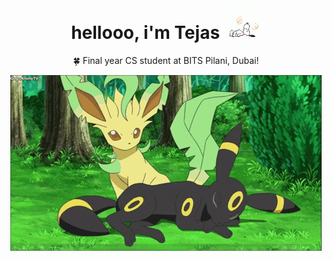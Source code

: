 <h1 align="center">hellooo, i'm Tejas <img src="yeayep/snoopy.gif" height="50px"> </h1>

<p align="center">
  🍀 Final year CS student at BITS Pilani, Dubai!
</p>

<div align="center">
</div>

<p align="center">
  <img src="yeayep/unbreon.gif" />
</p>
